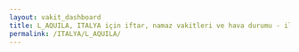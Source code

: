 ```yaml
---
layout: vakit_dashboard
title: L_AQUILA, ITALYA için iftar, namaz vakitleri ve hava durumu - ilçe/eyalet seç
permalink: /ITALYA/L_AQUILA/
---
```


<script type="text/javascript">
  var GLOBAL_COUNTRY = 'ITALYA';
  var GLOBAL_CITY = 'L_AQUILA';
  var GLOBAL_STATE = '';
  var lat = 72;
  var lon = 21;
</script>
